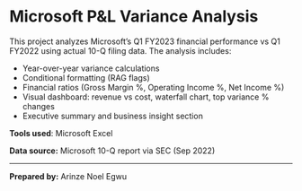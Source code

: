 # Microsoft P&L Variance Analysis

This project analyzes Microsoft’s Q1 FY2023 financial performance vs Q1 FY2022 using actual 10-Q filing data. The analysis includes:

- Year-over-year variance calculations
- Conditional formatting (RAG flags)
- Financial ratios (Gross Margin %, Operating Income %, Net Income %)
- Visual dashboard: revenue vs cost, waterfall chart, top variance % changes
- Executive summary and business insight section

**Tools used**: Microsoft Excel

**Data source:** Microsoft 10-Q report via SEC (Sep 2022)


---

**Prepared by:** Arinze Noel Egwu  

